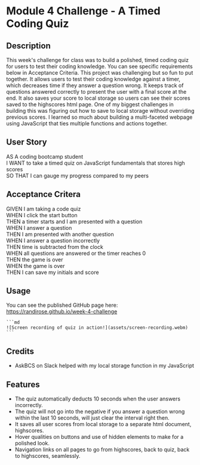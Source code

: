 # Module 4 Challenge - A Timed Coding Quiz

## Description

This week's challenge for class was to build a polished, timed coding quiz for users to test their coding knowledge. You can see specific requirements below in Acceptance Criteria. This project was challenging but so fun to put together. It allows users to test their coding knowledge against a timer, which decreases time if they answer a question wrong. It keeps track of questions answered correctly to present the user with a final score at the end. It also saves your score to local storage so users can see their scores saved to the highscores html page. One of my biggest challenges in building this was figuring out how to save to local storage without overriding previous scores. I learned so much about building a multi-faceted webpage using JavaScript that ties multiple functions and actions together.  

## User Story

AS A coding bootcamp student  
I WANT to take a timed quiz on JavaScript fundamentals that stores high scores  
SO THAT I can gauge my progress compared to my peers  

## Acceptance Critera

GIVEN I am taking a code quiz  
WHEN I click the start button  
THEN a timer starts and I am presented with a question  
WHEN I answer a question  
THEN I am presented with another question  
WHEN I answer a question incorrectly  
THEN time is subtracted from the clock  
WHEN all questions are answered or the timer reaches 0  
THEN the game is over  
WHEN the game is over  
THEN I can save my initials and score  

## Usage

You can see the published GitHub page here: https://randirose.github.io/week-4-challenge

    ```md
    ![Screen recording of quiz in action!](assets/screen-recording.webm)
    ```

## Credits

- AskBCS on Slack helped with my local storage function in my JavaScript  

## Features

- The quiz automatically deducts 10 seconds when the user answers incorrectly.  
- The quiz will not go into the negative if you answer a question wrong within the last 10 seconds, will just clear the interval right then.  
- It saves all user scores from local storage to a separate html document, highscores.  
- Hover qualities on buttons and use of hidden elements to make for a polished look.  
- Navigation links on all pages to go from highscores, back to quiz, back to highscores, seamlessly.  